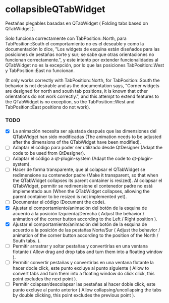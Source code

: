 # collapsibleQTabWidget
Pestañas plegables basadas en QTabWidget ( Folding tabs based on QTabWidget ).

Solo funciona correctamente con TabPosition::North, para TabPosition::South el comportamiento no es el deseable y como la documentación lo dice, "Los widgets de esquina están diseñados para las posiciones de pestañas norte y sur; se sabe que otras orientaciones no funcionan correctamente.", y este intento por extender funcionalidades al QTabWidget no es la excepción, por lo que las posiciones TabPosition::West y TabPosition::East no funcionan.

(It only works correctly with TabPosition::North, for TabPosition::South the behavior is not desirable and as the documentation says, "Corner widgets are designed for north and south tab positions, it is known that other orientations do not work correctly.", and this attempt to extend features to the QTabWidget is no exception, so the TabPosition::West and TabPosition::East positions do not work).

### TODO

- [x] La animación necesita ser ajustada después que las dimensiones del QTabWidget han sido modificadas (The animation needs to be adjusted after the dimensions of the QTabWidget have been modified).
- [ ] Adaptar el código para poder ser utilizado desde QtDesigner (Adapt the code to be used from QtDesigner).
- [ ] Adaptar el código a qt-plugin-system (Adapt the code to qt-plugin-system).
- [ ] Hacer de forma transparente, que al colapsar el QTabWidget se redimensione su contenedor padre (Make it transparent, so that when the QTabWidget collapses its parent container is resized). Al colapsar el QTabWidget, permitir se redimensione el contenedor padre no está implementado aun (When the QTabWidget collapses, allowing the parent container to be resized is not implemented yet).
- [ ] Documentar el código (Document the code).
- [x] Ajustar el comportamiento/animación del botón de la esquina de acuerdo a la posición Izquierda/Derecha ( Adjust the behavior / animation of the corner button according to the Left / Right position ).
- [x] Ajustar el comportamiento/animación del botón de la esquina de acuerdo a la posición de las pestañas Norte/Sur ( Adjust the behavior / animation of the corner button according to the position of the North / South tabs. ).
- [ ] Permitir arrastrar y soltar pestañas y convertirlas en una ventana flotante ( Allow drag and drop tabs and turn them into a floating window ).
- [ ] Permitir convertir pestañas y convertirlas en una ventana flotante la hacer docle click, este punto excluye al punto siguiente ( Allow to convert tabs and turn them into a floating window do click click, this point excludes the next point ).
- [ ] Permitir colapsar/descolapsar las pestañas al hacer doble click, este punto excluye al punto anterior ( Allow collapsing/uncollapsing the tabs by double clicking, this point excludes the previous point ).

